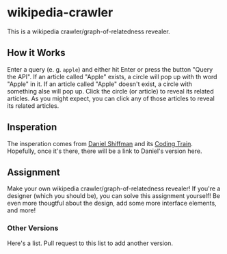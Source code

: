 # wikipedia-crawler
This is a wikipedia crawler/graph-of-relatedness revealer.

## How it Works
Enter a query (e. g. `apple`) and either hit Enter or press the button "Query the API". If an article called "Apple" exists, a circle will pop up with th word "Apple" in it. If an article called "Apple" doesn't exist, a circle with something alse will pop up. Click the circle (or article) to reveal its related articles. As you might expect, you can click any of those articles to reveal its related articles.

## Insperation
The insperation comes from [Daniel Shiffman](https://github.com/shiffman) and its [Coding Train](https://github.com/CodingTrain). Hopefully, once it's there, there will be a link to Daniel's version here.

## Assignment
Make your own wikipedia crawler/graph-of-relatedness revealer!
If you're a designer (which you should be), you can solve this assignment yourself! Be even more thougtful about the design, add some more interface elements, and more!

### Other Versions
Here's a list. Pull request to this list to add another version.
